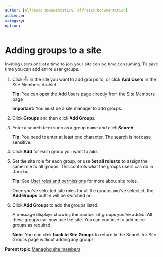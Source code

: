 ```yaml
---
author: [Alfresco Documentation, Alfresco Documentation]
audience: 
category: 
option: 
---
```


# Adding groups to a site

Inviting users one at a time to join your site can be time consuming. To save time you can add entire user groups.

1.  Click ![Invite to Site](../images/invite-to-site-icon.png) in the site you want to add groups to, or click **Add Users** in the Site Members dashlet.

    **Tip:** You can open the Add Users page directly from the Site Members page.

    **Important:** You must be a site manager to add groups.

2.  Click **Groups** and then click **Add Groups**.

3.  Enter a search term such as a group name and click **Search**.

    **Tip:** You need to enter at least one character. The search is not case sensitive.

4.  Click **Add** for each group you want to add.

5.  Set the site role for each group, or use **Set all roles to** to assign the same role to all groups. This controls what the groups users can do in the site.

    **Tip:** See [User roles and permissions](../references/permissions_share.md) for more about site roles.

    Once you've selected site roles for all the groups you've selected, the **Add Groups** button will be switched on.

6.  Click **Add Groups** to add the groups listed.

    A message displays showing the number of groups you've added. All these groups can now use the site. You can continue to add more groups as required.

    **Note:** You can click **back to Site Groups** to return to the Search for Site Groups page without adding any groups.


**Parent topic:**[Managing site members](../concepts/members-manage.md)

